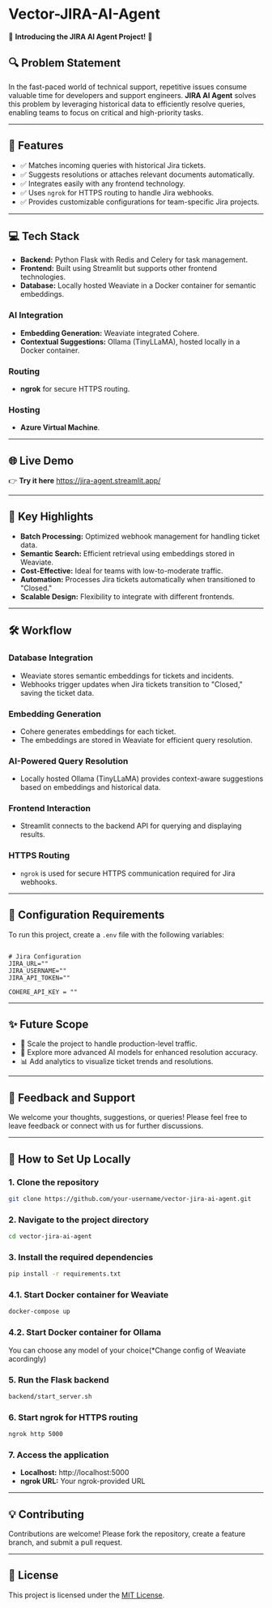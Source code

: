 # Vector-JIRA-AI-Agent

🚀 **Introducing the JIRA AI Agent Project!** 🌟

## 🔍 Problem Statement
In the fast-paced world of technical support, repetitive issues consume valuable time for developers and support engineers. **JIRA AI Agent** solves this problem by leveraging historical data to efficiently resolve queries, enabling teams to focus on critical and high-priority tasks.

---

## 🎯 Features
- ✅ Matches incoming queries with historical Jira tickets.
- ✅ Suggests resolutions or attaches relevant documents automatically.
- ✅ Integrates easily with any frontend technology.
- ✅ Uses `ngrok` for HTTPS routing to handle Jira webhooks.
- ✅ Provides customizable configurations for team-specific Jira projects.

---

## 💻 Tech Stack
- **Backend:** Python Flask with Redis and Celery for task management.
- **Frontend:** Built using Streamlit but supports other frontend technologies.
- **Database:** Locally hosted Weaviate in a Docker container for semantic embeddings.

### AI Integration
- **Embedding Generation:** Weaviate integrated Cohere.
- **Contextual Suggestions:** Ollama (TinyLLaMA), hosted locally in a Docker container.

### Routing
- **ngrok** for secure HTTPS routing.

### Hosting
- **Azure Virtual Machine**.

---

## 🌐 Live Demo
👉 **Try it here**
https://jira-agent.streamlit.app/

---

## 🔗 Key Highlights
- **Batch Processing:** Optimized webhook management for handling ticket data.
- **Semantic Search:** Efficient retrieval using embeddings stored in Weaviate.
- **Cost-Effective:** Ideal for teams with low-to-moderate traffic.
- **Automation:** Processes Jira tickets automatically when transitioned to "Closed."
- **Scalable Design:** Flexibility to integrate with different frontends.

---

## 🛠️ Workflow

### Database Integration
- Weaviate stores semantic embeddings for tickets and incidents.
- Webhooks trigger updates when Jira tickets transition to "Closed," saving the ticket data.

### Embedding Generation
- Cohere generates embeddings for each ticket.
- The embeddings are stored in Weaviate for efficient query resolution.

### AI-Powered Query Resolution
- Locally hosted Ollama (TinyLLaMA) provides context-aware suggestions based on embeddings and historical data.

### Frontend Interaction
- Streamlit connects to the backend API for querying and displaying results.

### HTTPS Routing
- `ngrok` is used for secure HTTPS communication required for Jira webhooks.

---

## 📁 Configuration Requirements
To run this project, create a `.env` file with the following variables:

```env

# Jira Configuration
JIRA_URL=""
JIRA_USERNAME=""
JIRA_API_TOKEN=""

COHERE_API_KEY = ""
```

---

## ✨ Future Scope
- 🚀 Scale the project to handle production-level traffic.
- 🤖 Explore more advanced AI models for enhanced resolution accuracy.
- 📊 Add analytics to visualize ticket trends and resolutions.

---

## 📢 Feedback and Support
We welcome your thoughts, suggestions, or queries! Please feel free to leave feedback or connect with us for further discussions.

---

## 🌟 How to Set Up Locally

### 1. Clone the repository
```bash
git clone https://github.com/your-username/vector-jira-ai-agent.git
```

### 2. Navigate to the project directory
```bash
cd vector-jira-ai-agent
```

### 3. Install the required dependencies
```bash
pip install -r requirements.txt
```

### 4.1. Start Docker container for Weaviate
```bash
docker-compose up
```
### 4.2. Start Docker container for Ollama
You can choose any model of your choice(*Change config of Weaviate acordingly)


### 5. Run the Flask backend
```bash
backend/start_server.sh
```

### 6. Start ngrok for HTTPS routing
```bash
ngrok http 5000
```

### 7. Access the application
- **Localhost:** http://localhost:5000
- **ngrok URL:** Your ngrok-provided URL

---

## 💡 Contributing
Contributions are welcome! Please fork the repository, create a feature branch, and submit a pull request.

---

## 📄 License
This project is licensed under the [MIT License](LICENSE).
